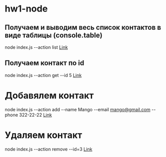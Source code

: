 # hw1-node

## Получаем и выводим весь список контактов в виде таблицы (console.table)

node index.js --action list
[Link](https://monosnap.com/file/1L0J3bEAVkYRuM2i8kJktiw5Ec4Unh)

## Получаем контакт по id

node index.js --action get --id 5
[Link](https://monosnap.com/file/lvo0Fym7fM5LVdyFWwjhfQfCgR86zh)

# Добавялем контакт

node index.js --action add --name Mango --email mango@gmail.com --phone 322-22-22
[Link](https://monosnap.com/file/SUHMuV9gmxGi2P0uJG9JPl0KeGglCl)

# Удаляем контакт

node index.js --action remove --id=3
[Link](https://monosnap.com/file/XMBpP4nqnFdh7GOygvxc3Evr40kfO7)
